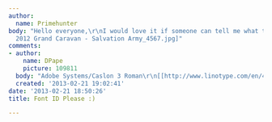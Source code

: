 ```yaml
---
author:
  name: Primehunter
body: "Hello everyone,\r\nI would love it if someone can tell me what this font is.\r\n\r\nCheers![img:sites/default/files/old-images/Dodge
  2012 Grand Caravan - Salvation Army_4567.jpg]"
comments:
- author:
    name: DPape
    picture: 109811
  body: "Adobe Systems/Caslon 3 Roman\r\n[[http://www.linotype.com/en/44166/Caslon3Roman-product.html]][img:sites/default/files/old-images/giving1_3454.jpg]"
  created: '2013-02-21 19:02:41'
date: '2013-02-21 18:50:26'
title: Font ID Please :)

---
```

